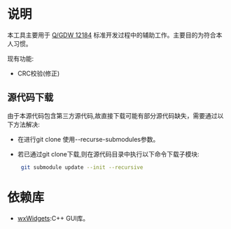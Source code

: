 # 说明

本工具主要用于 [Q/GDW 12184](doc/QGDW12184-2021-4.pdf) 标准开发过程中的辅助工作。主要目的为符合本人习惯。

现有功能:

- CRC校验(修正)

## 源代码下载

由于本源代码包含第三方源代码,故直接下载可能有部分源代码缺失，需要通过以下方法解决:

- 在进行git clone 使用--recurse-submodules参数。

- 若已通过git clone下载,则在源代码目录中执行以下命令下载子模块:

  ```bash
   git submodule update --init --recursive
  ```


# 依赖库

- [wxWidgets](https://github.com/wxWidgets/wxWidgets):C++ GUI库。

